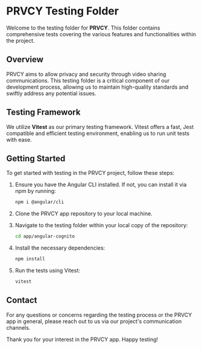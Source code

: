 # PRVCY Testing Folder

Welcome to the testing folder for **PRVCY**. This folder contains comprehensive tests covering the various features and functionalities within the project.

## Overview

PRVCY  aims to allow privacy and security through video sharing communications. This testing folder is a critical component of our development process, allowing us to maintain high-quality standards and swiftly address any potential issues.

## Testing Framework

We utilize **Vitest** as our primary testing framework. Vitest offers a fast, Jest compatible and efficient testing environment, enabling us to run unit tests with ease.

## Getting Started

To get started with testing in the PRVCY project, follow these steps:

1. Ensure you have the Angular CLI installed. If not, you can install it via npm by running:

    ```bash
    npm i @angular/cli
    ```

2. Clone the PRVCY app repository to your local machine.

3. Navigate to the testing folder within your local copy of the repository:

   ```bash
   cd app/angular-cognito
   ```

4. Install the necessary dependencies:

   ```bash
   npm install
   ```

5. Run the tests using Vitest:

   ```bash
   vitest
   ```

## Contact

For any questions or concerns regarding the testing process or the PRVCY app in general, please reach out to us via our project's communication channels.

Thank you for your interest in the PRVCY app. Happy testing!

